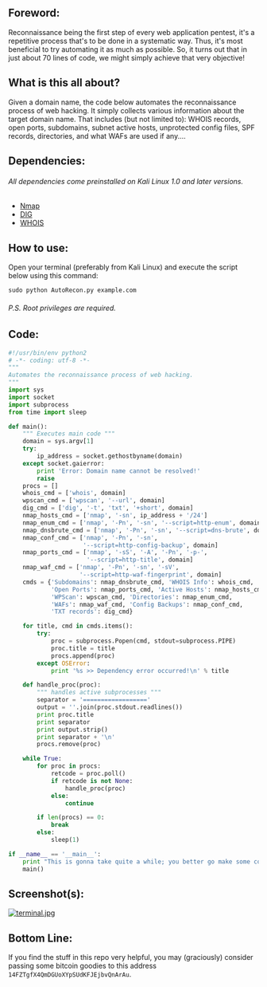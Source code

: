 ## Foreword:
Reconnaissance being the first step of every web application pentest, it's a repetitive process that's to be done in a systematic way. Thus, it's most beneficial to try automating it as much as possible. So, it turns out that in just about 70 lines of code, we might simply achieve that very objective!

## What is this all about?
Given a domain name, the code below automates the reconnaissance process of web hacking. It simply collects various information about the target domain name. That includes (but not limited to): WHOIS records, open ports, subdomains, subnet active hosts, unprotected config files, SPF records, directories, and what WAFs are used if any....

## Dependencies:
###### All dependencies come preinstalled on Kali Linux 1.0 and later versions.
* [Nmap](https://nmap.org)
* [DIG](https://en.wikipedia.org/wiki/Dig_(command))
* [WHOIS](https://en.wikipedia.org/wiki/WHOIS#Software)

## How to use:
Open your terminal (preferably from Kali Linux) and execute the script below using this command:
```shell
sudo python AutoRecon.py example.com
```
###### P.S. Root privileges are required.

## Code:
```python
#!/usr/bin/env python2
# -*- coding: utf-8 -*-
"""
Automates the reconnaissance process of web hacking.
"""
import sys
import socket
import subprocess
from time import sleep

def main():
    """ Executes main code """
    domain = sys.argv[1]
    try:
        ip_address = socket.gethostbyname(domain)
    except socket.gaierror:
        print 'Error: Domain name cannot be resolved!'
        raise
    procs = []
    whois_cmd = ['whois', domain]
    wpscan_cmd = ['wpscan', '--url', domain]
    dig_cmd = ['dig', '-t', 'txt', '+short', domain]
    nmap_hosts_cmd = ['nmap', '-sn', ip_address + '/24']
    nmap_enum_cmd = ['nmap', '-Pn', '-sn', '--script=http-enum', domain]
    nmap_dnsbrute_cmd = ['nmap', '-Pn', '-sn', '--script=dns-brute', domain]
    nmap_conf_cmd = ['nmap', '-Pn', '-sn',
                     '--script=http-config-backup', domain]
    nmap_ports_cmd = ['nmap', '-sS', '-A', '-Pn', '-p-',
                      '--script=http-title', domain]
    nmap_waf_cmd = ['nmap', '-Pn', '-sn', '-sV',
                    '--script=http-waf-fingerprint', domain]
    cmds = {'Subdomains': nmap_dnsbrute_cmd, 'WHOIS Info': whois_cmd,
            'Open Ports': nmap_ports_cmd, 'Active Hosts': nmap_hosts_cmd,
            'WPScan': wpscan_cmd, 'Directories': nmap_enum_cmd,
            'WAFs': nmap_waf_cmd, 'Config Backups': nmap_conf_cmd,
            'TXT records': dig_cmd}

    for title, cmd in cmds.items():
        try:
            proc = subprocess.Popen(cmd, stdout=subprocess.PIPE)
            proc.title = title
            procs.append(proc)
        except OSError:
            print '%s >> Dependency error occurred!\n' % title

    def handle_proc(proc):
        """ handles active subprocesses """
        separator = '=================='
        output = ''.join(proc.stdout.readlines())
        print proc.title
        print separator
        print output.strip()
        print separator + '\n'
        procs.remove(proc)

    while True:
        for proc in procs:
            retcode = proc.poll()
            if retcode is not None:
                handle_proc(proc)
            else:
                continue

        if len(procs) == 0:
            break
        else:
            sleep(1)

if __name__ == '__main__':
    print "This is gonna take quite a while; you better go make some coffee!\n"
    main()

```

## Screenshot(s):
[![terminal.jpg](https://s3.postimg.org/fg0j4bi8j/terminal.jpg)](https://s3.postimg.org/fg0j4bi8j/terminal.jpg)

## Bottom Line:
If you find the stuff in this repo very helpful, you may (graciously) consider passing some bitcoin goodies to this address `14FZTgfX4QmDGUoXYpSUdKFJEjbvQnArAu`.